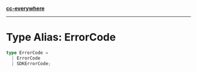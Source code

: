 [**cc-everywhere**](../../../../../index.md)

***

# Type Alias: ErrorCode

```ts
type ErrorCode = 
  | ErrorCode
  | SDKErrorCode;
```
